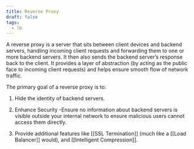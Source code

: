 ```yaml
---
title: Reverse Proxy
draft: false
tags:
  - lb
---
```

A reverse proxy is a server that sits between client devices and backend servers, handling incoming client requests and forwarding them to one or more backend servers. It then also sends the backend server’s response back to the client. It provides a layer of abstraction (by acting as the public face to incoming client requests) and helps ensure smooth flow of network traffic.

The primary goal of a reverse proxy is to:

1. Hide the identity of backend servers.

3. Enhance Security -Ensure no information about backend servers is visible outside your internal network to ensure malicious users cannot access them directly.

5. Provide additional features like [[SSL Termination]] (much like a [[Load Balancer]] would), and [[Intelligent Compression]].



